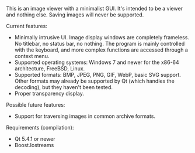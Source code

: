 This is an image viewer with a minimalist GUI. It's intended to be a viewer and nothing else. Saving images will never be supported.

Current features:
* Minimally intrusive UI. Image display windows are completely frameless. No titlebar, no status bar, no nothing. The program is mainly controlled with the keyboard, and more complex functions are accessed through a context menu.
* Supported operating systems: Windows 7 and newer for the x86-64 architecture, FreeBSD, Linux.
* Supported formats: BMP, JPEG, PNG, GIF, WebP, basic SVG support. Other formats may already be supported by Qt (which handles the decoding), but they haven't been tested.
* Proper transparency display.

Possible future features:
* Support for traversing images in common archive formats.

Requirements (compilation):
* Qt 5.4.1 or newer
* Boost.Iostreams
